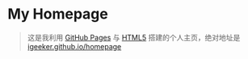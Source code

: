 # My Homepage
> 这是我利用 <a href="https://pages.github.com/">GitHub Pages</a> 与 <a href="https://html5up.net/">HTML5</a> 搭建的个人主页，绝对地址是 <a href="https://igeeker.github.io/homepage">igeeker.github.io/homepage</a> 
